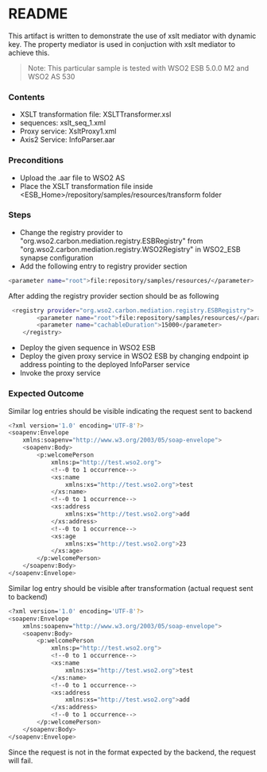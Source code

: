 # README

This artifact is written to demonstrate the use of xslt mediator with dynamic key. The property mediator is used in conjuction with xslt mediator to achieve this. 

> Note: This particular sample is tested with WSO2 ESB 5.0.0 M2 and WSO2 AS 530


### Contents 
  - XSLT transformation file: XSLTTransformer.xsl
  - sequences: xslt_seq_1.xml
  - Proxy service: XsltProxy1.xml
  - Axis2 Service: InfoParser.aar


### Preconditions
- Upload the .aar file to WSO2 AS
- Place the XSLT transformation file inside <ESB_Home>/repository/samples/resources/transform folder

### Steps
- Change the registry provider to "org.wso2.carbon.mediation.registry.ESBRegistry" from "org.wso2.carbon.mediation.registry.WSO2Registry" in WSO2_ESB synapse configuration
- Add the following entry to registry provider section
```sh
<parameter name="root">file:repository/samples/resources/</parameter>
```
After adding the registry provider section should be as following
```sh
 <registry provider="org.wso2.carbon.mediation.registry.ESBRegistry">
        <parameter name="root">file:repository/samples/resources/</parameter>
        <parameter name="cachableDuration">15000</parameter>
    </registry>
```

- Deploy the given sequence in WSO2 ESB
- Deploy the given proxy service in WSO2 ESB by changing endpoint ip address pointing to the deployed InfoParser service
- Invoke the proxy service


### Expected Outcome
Similar log entries should be visible indicating the request sent to backend
```sh
<?xml version='1.0' encoding='UTF-8'?>
<soapenv:Envelope
    xmlns:soapenv="http://www.w3.org/2003/05/soap-envelope">
    <soapenv:Body>
        <p:welcomePerson
            xmlns:p="http://test.wso2.org">
            <!--0 to 1 occurrence-->
            <xs:name
                xmlns:xs="http://test.wso2.org">test
            </xs:name>
            <!--0 to 1 occurrence-->
            <xs:address
                xmlns:xs="http://test.wso2.org">add
            </xs:address>
            <!--0 to 1 occurrence-->
            <xs:age
                xmlns:xs="http://test.wso2.org">23
            </xs:age>
        </p:welcomePerson>
    </soapenv:Body>
</soapenv:Envelope>
```
Similar log entry should be visible after transformation (actual request sent to backend)
```sh
<?xml version='1.0' encoding='UTF-8'?>
<soapenv:Envelope
    xmlns:soapenv="http://www.w3.org/2003/05/soap-envelope">
    <soapenv:Body>
        <p:welcomePerson
            xmlns:p="http://test.wso2.org">
            <!--0 to 1 occurrence-->
            <xs:name
                xmlns:xs="http://test.wso2.org">test
            </xs:name>
            <!--0 to 1 occurrence-->
            <xs:address
                xmlns:xs="http://test.wso2.org">add
            </xs:address>
            <!--0 to 1 occurrence-->
        </p:welcomePerson>
    </soapenv:Body>
</soapenv:Envelope>
```
Since the request is not in the format expected by the backend, the request will fail.
